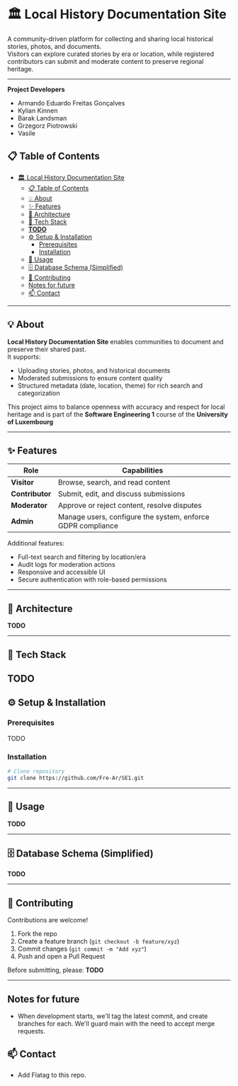 # 🏛️ Local History Documentation Site

A community-driven platform for collecting and sharing local historical stories, photos, and documents.  
Visitors can explore curated stories by era or location, while registered contributors can submit and moderate content to preserve regional heritage.

---
**Project Developers**  
- Armando Eduardo Freitas Gonçalves
- Kylian Kinnen
- Barak Landsman 
- Grzegorz Piotrowski
- Vasile 
## 📋 Table of Contents
- [🏛️ Local History Documentation Site](#️-local-history-documentation-site)
  - [📋 Table of Contents](#-table-of-contents)
  - [💡 About](#-about)
  - [✨ Features](#-features)
  - [🧱 Architecture](#-architecture)
  - [🧰 Tech Stack](#-tech-stack)
  - [**TODO**](#todo)
  - [⚙️ Setup \& Installation](#️-setup--installation)
    - [Prerequisites](#prerequisites)
    - [Installation](#installation)
  - [🚀 Usage](#-usage)
  - [🗄️ Database Schema (Simplified)](#️-database-schema-simplified)
  - [🤝 Contributing](#-contributing)
  - [Notes for future](#notes-for-future)
  - [📫 Contact](#-contact)

---



## 💡 About

**Local History Documentation Site** enables communities to document and preserve their shared past.  
It supports:
- Uploading stories, photos, and historical documents  
- Moderated submissions to ensure content quality  
- Structured metadata (date, location, theme) for rich search and categorization  

This project aims to balance openness with accuracy and respect for local heritage and is part of the **Software Engineering 1** course of the **University of Luxembourg**


---

## ✨ Features

| Role | Capabilities |
|------|---------------|
| **Visitor** | Browse, search, and read content |
| **Contributor** | Submit, edit, and discuss submissions |
| **Moderator** | Approve or reject content, resolve disputes |
| **Admin** | Manage users, configure the system, enforce GDPR compliance |

Additional features:
- Full-text search and filtering by location/era  
- Audit logs for moderation actions  
- Responsive and accessible UI  
- Secure authentication with role-based permissions
--- 
## 🧱 Architecture

**TODO**


---
## 🧰 Tech Stack

**TODO**
---
## ⚙️ Setup & Installation

### Prerequisites
TODO

### Installation
```bash
# Clone repository
git clone https://github.com/Fre-Ar/SE1.git
```
---
## 🚀 Usage

**TODO**

---

## 🗄️ Database Schema (Simplified)

**TODO**

---

## 🤝 Contributing

Contributions are welcome!  
1. Fork the repo  
2. Create a feature branch (`git checkout -b feature/xyz`)  
3. Commit changes (`git commit -m "Add xyz"`)  
4. Push and open a Pull Request  

Before submitting, please:
**TODO**

---
## Notes for future
- When development starts, we'll tag the latest commit, and create branches for each. We'll guard main with the need to accept merge requests.

## 📫 Contact
- Add Flatag to this repo.



